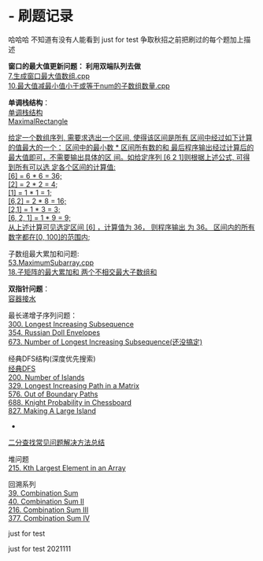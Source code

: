 # - 刷题记录

哈哈哈 不知道有没有人能看到 just for test
争取秋招之前把刷过的每个题加上描述


**窗口的最大值更新问题： 利用双端队列去做**  
[7.生成窗口最大值数组.cpp](https://github.com/JuniorPan/2018_interview/blob/master/%E7%A8%8B%E5%BA%8F%E5%91%98%E4%BB%A3%E7%A0%81%E9%9D%A2%E8%AF%95%E6%8C%87%E5%8D%97/%E7%AC%AC%201%20%E7%AB%A0%20%E6%A0%88%E5%92%8C%E9%98%9F%E5%88%97/7.%E7%94%9F%E6%88%90%E7%AA%97%E5%8F%A3%E6%9C%80%E5%A4%A7%E5%80%BC%E6%95%B0%E7%BB%84.cpp)  
[10.最大值减最小值小于或等于num的子数组数量.cpp](https://github.com/JuniorPan/2018_interview/blob/master/%E7%A8%8B%E5%BA%8F%E5%91%98%E4%BB%A3%E7%A0%81%E9%9D%A2%E8%AF%95%E6%8C%87%E5%8D%97/%E7%AC%AC%201%20%E7%AB%A0%20%E6%A0%88%E5%92%8C%E9%98%9F%E5%88%97/10.%E6%9C%80%E5%A4%A7%E5%80%BC%E5%87%8F%E6%9C%80%E5%B0%8F%E5%80%BC%E5%B0%8F%E4%BA%8E%E6%88%96%E7%AD%89%E4%BA%8Enum%E7%9A%84%E5%AD%90%E6%95%B0%E7%BB%84%E6%95%B0%E9%87%8F.cpp)
 
 **单调栈结构**：  
 [单调栈结构](https://github.com/JuniorPan/2018_interview/blob/master/%E7%BB%8F%E5%85%B8%E7%BB%93%E6%9E%84%E4%B8%8E%E7%AE%97%E6%B3%95%E6%80%BB%E7%BB%93/%E5%8D%95%E8%B0%83%E6%A0%88.cpp)  
 [MaximalRectangle](https://github.com/JuniorPan/2018_interview/blob/master/leetcode/85.MaximalRectangle.cpp)
 
 [给定一个数组序列, 需要求选出一个区间, 使得该区间是所有 区间中经过如下计算的值最大的一个： 区间中的最小数 * 区间所有数的和 最后程序输出经过计算后的最大值即可，不需要输出具体的区 间。如给定序列 [6 2 1]则根据上述公式, 可得到所有可以选 定各个区间的计算值:  
[6] = 6 * 6 = 36;  
[2] = 2 * 2 = 4;  
[1] = 1 * 1 = 1;   
[6,2] = 2 * 8 = 16;  
[2,1] = 1 * 3 = 3;    
[6, 2, 1] = 1 * 9 = 9;  
从上述计算可见选定区间 [6] ，计算值为 36， 则程序输出 为 36。 区间内的所有数字都在[0, 100]的范围内;](http://www.cnblogs.com/pk28/p/7417558.html)

 子数组最大累加和问题:  
 [53.MaximumSubarray.cpp](https://github.com/JuniorPan/2018_interview/blob/master/leetcode/53.MaximumSubarray.cpp)  
 [18.子矩阵的最大累加和 两个不相交最大子数组和](https://github.com/JuniorPan/2018_interview/blob/master/%E7%A8%8B%E5%BA%8F%E5%91%98%E4%BB%A3%E7%A0%81%E9%9D%A2%E8%AF%95%E6%8C%87%E5%8D%97/%E7%AC%AC%208%20%E7%AB%A0%20%E6%95%B0%E7%BB%84%E5%92%8C%E7%9F%A9%E9%98%B5%E9%97%AE%E9%A2%98/18.%E5%AD%90%E7%9F%A9%E9%98%B5%E7%9A%84%E6%9C%80%E5%A4%A7%E7%B4%AF%E5%8A%A0%E5%92%8C.cpp)
 
 **双指针问题**：  
 [容器接水](https://github.com/JuniorPan/2018_interview/blob/master/leetcode/42.TrappingRainWater.cpp)
 
 最长递增子序列问题：  
 [300. Longest Increasing Subsequence](https://leetcode.com/problems/longest-increasing-subsequence/description/)  
 [354. Russian Doll Envelopes](https://leetcode.com/problems/russian-doll-envelopes/description/)  
 [673. Number of Longest Increasing Subsequence(还没搞定)](https://leetcode.com/problems/number-of-longest-increasing-subsequence/description/)

经典DFS结构(深度优先搜索)  
[经典DFS](https://github.com/JuniorPan/2018_interview/blob/master/Graph_Adj/%E7%BB%8F%E5%85%B8DFS.cpp)  
[200. Number of Islands](https://leetcode.com/submissions/detail/103885458/)  
[329. Longest Increasing Path in a Matrix](https://leetcode.com/problems/longest-increasing-path-in-a-matrix/submissions/1)  
[576. Out of Boundary Paths](https://leetcode.com/submissions/detail/154021975/)     
[688. Knight Probability in Chessboard](https://leetcode.com/submissions/detail/154023237/)    
[827. Making A Large Island](https://leetcode.com/submissions/detail/153847279/)

-
[二分查找常见问题解决方法总结](https://github.com/JuniorPan/2018_interview/blob/master/%E7%BB%8F%E5%85%B8%E7%BB%93%E6%9E%84%E4%B8%8E%E7%AE%97%E6%B3%95%E6%80%BB%E7%BB%93/%E4%BA%8C%E5%88%86%E6%9F%A5%E6%89%BE%E5%B8%B8%E8%A7%81%E9%97%AE%E9%A2%98%E8%A7%A3%E5%86%B3%E6%96%B9%E6%B3%95%E6%80%BB%E7%BB%93.cpp)

堆问题  
[215. Kth Largest Element in an Array](https://leetcode.com/submissions/detail/153760529/)

回溯系列  
[39. Combination Sum](https://leetcode.com/problems/combination-sum/description/)  
[40. Combination Sum II](https://leetcode.com/problems/combination-sum-ii/description/)  
[216. Combination Sum III](https://leetcode.com/problems/combination-sum-iii/)  
[377. Combination Sum IV](https://leetcode.com/problems/combination-sum-iv/description/)

just for test


just for test 2021111
